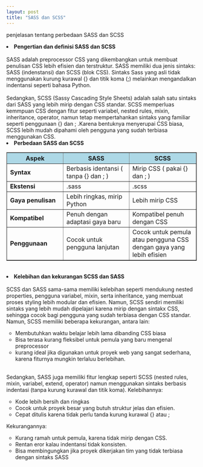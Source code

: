 ```yaml
---
layout: post
title: "SASS dan SCSS"
---
```


penjelasan tentang perbedaan SASS dan SCSS

<li><b>Pengertian dan definisi SASS dan SCSS</b></li>
<br>SASS adalah preprocessor CSS yang dikembangkan untuk membuat penulisan CSS lebih efisien dan terstruktur. SASS memiliki dua jenis sintaks: SASS (indenstansi) dan SCSS (blok CSS). Sintaks Sass yang asli tidak menggunakan kurung kurawal {} dan titik koma (;) melainkan mengandalkan indentansi seperti bahasa Python.
<br><br>Sedangkan, SCSS (Sassy Cascading Style Sheets) adalah salah satu sintaks dari SASS yang lebih mirip dengan CSS standar. SCSS memperluas kemmpuan CSS dengan fitur seperti variabel, nested rules, mixin, inheritance, operator, namun tetap mempertahankan sintaks yang familiar seperti penggunaan {} dan ; .Karena bentuknya menyerupai CSS biasa, SCSS lebih mudah dipahami oleh pengguna yang sudah terbiasa menggunakan CSS.

<li><b>Perbedaan SASS dan SCSS</b></li>
<table align ='center' border="1">
    <thead>
        <tr bgcolor="lightblue">
            <th width="150" >Aspek</th> <th width="200">SASS</th> <th width="200">SCSS</th>
        </tr>
    </thead>
    <tbody>
        <tr background-color="white" >
            <td><b>Syntax</b></td> <td>Berbasis identansi ( tanpa {} dan ; )</td> <td>Mirip CSS ( pakai {} dan ; )</td>
        </tr>
        <tr>
            <td><b>Ekstensi</b></td> <td>.sass</td> <td>.scss</td>
        </tr>
        <tr>
            <td><b>Gaya penulisan</b></td> <td>Lebih ringkas, mirip Python</td> <td>Lebih mirip CSS</td>
        </tr>
        <tr>
            <td><b>Kompatibel</b></td> <td>Penuh dengan adaptasi gaya baru</td> <td>Kompatibel penuh dengan CSS</td>
        </tr>
        <tr>
            <td><b>Penggunaan</b></td> <td>Cocok untuk pengguna lanjutan</td> <td>Cocok untuk pemula atau pengguna CSS dengan gaya yang lebih efisien</td>
        </tr>
    </tbody>
</table>
<br>
<li><b>Kelebihan dan kekurangan SCSS dan SASS</b></li>
<br>SCSS dan SASS sama-sama memiliki kelebihan seperti mendukung nested properties, pengguna variabel, mixin, serta inheritance, yang membuat proses styling lebih modular dan efisien. Namun, SCSS sendiri memiliki sintaks yang lebih mudah dipelajari karena mirip dengan sintakx CSS, sehingga cocok bagi pengguna yang sudah terbiasa dengan CSS standar. Namun, SCSS memiliki beberapa kekurangan, antara lain:
<ul style="list-style-type: circle;">
    <li>Membutuhkan waktu belajar lebih lama dibanding CSS biasa</li>
    <li>Bisa terasa kurang fleksibel untuk pemula yang baru mengenal preprocessor</li>
    <li>kurang ideal jika digunakan untuk proyek web yang sangat sederhana, karena fiturnya mungkin terlaluu berlebihan.</li>
</ul>
<br>Sedangkan, SASS juga memiliki fitur lengkap seperti SCSS (nested rules, mixin, variabel, extend, operator) namun menggunakan sintaks berbasis indentasi (tanpa kurung kurawal dan titik koma). Kelebihannya:
<ul style="list-style-type: circle;">
    <li>Kode lebih bersih dan ringkas</li>
    <li>Cocok untuk proyek besar yang butuh struktur jelas dan efisien.</li>
    <li>Cepat ditulis karena tidak perlu tanda kurung kurawal {} atau ;</li>
</ul>
Kekurangannya:
<ul style="list-style-type: circle;">
    <li>Kurang ramah untuk pemula, karena tidak mirip dengan CSS.</li>
    <li>Rentan eror kalau indentansi tidak konsisten.</li>
    <li>Bisa membingungkan jika proyek dikerjakan tim yang tidak terbiasa dengan sintaks SASS</li>
</ul>